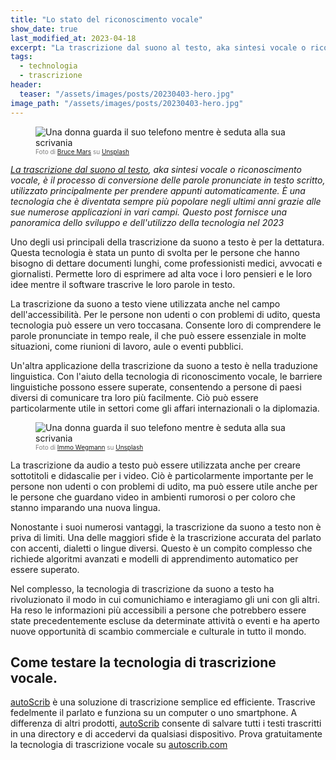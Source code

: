 ```yaml
---
title: "Lo stato del riconoscimento vocale"
show_date: true
last_modified_at: 2023-04-18
excerpt: "La trascrizione dal suono al testo, aka sintesi vocale o riconoscimento vocale, è il processo di conversione delle parole pronunciate in testo scritto, utilizzato principalmente per prendere appunti automaticamente."
tags:
  - technologia
  - trascrizione
header:
  teaser: "/assets/images/posts/20230403-hero.jpg"
image_path: "/assets/images/posts/20230403-hero.jpg"
---
```


<figure>
<img src="{{ site.url }}{{ site.baseurl }}/assets/images/posts/20230403-hero.jpg" alt="Una donna guarda il suo telefono mentre è seduta alla sua scrivania" class="full" loading="lazy">
<figcaption style="color:grey; font-size:10px;">Foto di <a href="https://unsplash.com/@brucemars">Bruce Mars</a> su <a href="https://unsplash.com">Unsplash</a>
  </figcaption>
</figure>

_[La trascrizione dal suono al testo](https://it.blog.autoscrib.com/Ecco-cosa-rende-un-buon-assistente-vocale/), aka sintesi vocale o riconoscimento vocale, è il processo di conversione delle parole pronunciate in testo scritto, utilizzato principalmente per prendere appunti automaticamente. È una tecnologia che è diventata sempre più popolare negli ultimi anni grazie alle sue numerose applicazioni in vari campi.
Questo post fornisce una panoramica dello sviluppo e dell'utilizzo della tecnologia nel 2023_

Uno degli usi principali della trascrizione da suono a testo è per la dettatura. Questa tecnologia è stata un punto di svolta per le persone che hanno bisogno di dettare documenti lunghi, come professionisti medici, avvocati e giornalisti. Permette loro di esprimere ad alta voce i loro pensieri e le loro idee mentre il software trascrive le loro parole in testo.

La trascrizione da suono a testo viene utilizzata anche nel campo dell'accessibilità. Per le persone non udenti o con problemi di udito, questa tecnologia può essere un vero toccasana. Consente loro di comprendere le parole pronunciate in tempo reale, il che può essere essenziale in molte situazioni, come riunioni di lavoro, aule o eventi pubblici.

Un'altra applicazione della trascrizione da suono a testo è nella traduzione linguistica. Con l'aiuto della tecnologia di riconoscimento vocale, le barriere linguistiche possono essere superate, consentendo a persone di paesi diversi di comunicare tra loro più facilmente. Ciò può essere particolarmente utile in settori come gli affari internazionali o la diplomazia.

<figure>
<img src="{{ site.url }}{{ site.baseurl }}/assets/images/posts/20230403-caption.jpg" alt="Una donna guarda il suo telefono mentre è seduta alla sua scrivania" class="full" loading="lazy">
<figcaption style="color:grey; font-size:10px;">Foto di <a href="https://unsplash.com/@macroman">Immo Wegmann</a> su <a href="https://unsplash.com">Unsplash</a>
  </figcaption>
</figure>

La trascrizione da audio a testo può essere utilizzata anche per creare sottotitoli e didascalie per i video. Ciò è particolarmente importante per le persone non udenti o con problemi di udito, ma può essere utile anche per le persone che guardano video in ambienti rumorosi o per coloro che stanno imparando una nuova lingua.

Nonostante i suoi numerosi vantaggi, la trascrizione da suono a testo non è priva di limiti. Una delle maggiori sfide è la trascrizione accurata del parlato con accenti, dialetti o lingue diversi. Questo è un compito complesso che richiede algoritmi avanzati e modelli di apprendimento automatico per essere superato.

Nel complesso, la tecnologia di trascrizione da suono a testo ha rivoluzionato il modo in cui comunichiamo e interagiamo gli uni con gli altri. Ha reso le informazioni più accessibili a persone che potrebbero essere state precedentemente escluse da determinate attività o eventi e ha aperto nuove opportunità di scambio commerciale e culturale in tutto il mondo.

## Come testare la tecnologia di trascrizione vocale.

[autoScrib](https://autoscrib.com/) è una soluzione di trascrizione semplice ed efficiente. Trascrive fedelmente il parlato e funziona su un computer o uno smartphone. A differenza di altri prodotti, [autoScrib](https://autoscrib.com/) consente di salvare tutti i testi trascritti in una directory e di accedervi da qualsiasi dispositivo.
Prova gratuitamente la tecnologia di trascrizione vocale su [autoscrib.com](https://autoscrib.com/)

